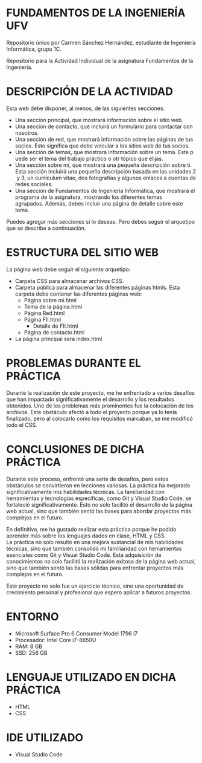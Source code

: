 
# FUNDAMENTOS DE LA INGENIERÍA UFV 

Repositorio único por Carmen Sánchez Hernández, estudiante de Ingeniería Informática, grupo 1C.  

Repositorio para la Actividad Individual de la asignatura Fundamentos de la Ingeniería. 

# DESCRIPCIÓN DE LA ACTIVIDAD 

Esta web debe disponer, al menos, de las siguientes secciones:

- Una sección principal, que mostrará información sobre el sitio web.
- Una sección de contacto, que incluirá un formulario para contactar con nosotros.
- Una sección de red, que mostrará información sobre las páginas de tus socios. Esto significa que debe vincular a los sitios web de tus socios.
- Una sección de temas, que mostrará información sobre un tema. Este puede ser el tema del trabajo práctico o otr tópico que elijas.
- Una sección sobre mí, que mostrará una pequeña descripción sobre ti. Esta sección incluirá una pequeña descripción basada en las unidades 2 y 3, un currículum vitae, dos fotografías y algunos enlaces a cuentas de redes sociales.
- Una sección de Fundamentos de Ingeniería Informática, que mostrará el programa de la asignatura, mostrando los diferentes temas agrupados. Además, debes incluir una página de detalle sobre este tema.

Puedes agregar más secciones si lo deseas. Pero debes seguir el arquetipo que se describe a continuación.

# ESTRUCTURA DEL SITIO WEB 

La página web debe seguir el siguiente arquetipo:

- Carpeta CSS para almacenar archivos CSS.
- Carpeta pública para almacenar las diferentes páginas htmls. Esta carpeta debe contener las diferentes páginas web:
  - Página sobre mi.html
  - Tema de la página.html
  - Página Red.html
  - Página FII.html
    - Detalle de FII.html
  - Página de contacto.html
- La página principal será index.html

# PROBLEMAS DURANTE EL PRÁCTICA  

Durante la realización de este proyecto, me he enfrentado a varios desafíos que han impactado significativamente el desarrollo y los resultados obtenidos. 
Uno de los problemas más prominentes fue la colocación de los archivos. Este obstáculo afectó a todo el proyecto porque ya lo tenía finalizado, 
pero al colocarlo como los requisitos marcaban, se me modificó todo el CSS.


# CONCLUSIONES DE DICHA PRÁCTICA 

Durante este proceso, enfrenté una serie de desafíos, pero estos obstáculos se convirtieron en lecciones valiosas.
La práctica ha mejorado significativamente mis habilidades técnicas. La familiaridad con herramientas y tecnologías específicas, como
Git y Visual Studio Code, se fortaleció significativamente. Esto no solo facilitó el desarrollo de la página web actual, sino que también sentó las bases 
para abordar proyectos más complejos en el futuro.

En definitiva, me ha gustado realizar esta práctica porque he podido aprender más sobre los lenguajes dados en clase, HTML y CSS.  
La práctica no solo resultó en una mejora sustancial de mis habilidades técnicas, sino que también consolidó mi familiaridad con herramientas esenciales como Git y 
Visual Studio Code. Esta adquisición de conocimientos no solo facilitó la realización exitosa de la página web actual, sino que también sentó las bases sólidas
para enfrentar proyectos más complejos en el futuro.

Este proyecto no solo fue un ejercicio técnico, sino una oportunidad de crecimiento personal y profesional que espero aplicar a futuros proyectos. 

# ENTORNO 

- Microsoft Surface Pro 6 Consumer Model 1796 i7
- Procesador: Intel Core i7-8650U
- RAM: 8 GB
- SSD: 256 GB

# LENGUAJE UTILIZADO EN DICHA PRÁCTICA 

- HTML
- CSS 

# IDE UTILIZADO 

- Visual Studio Code 
